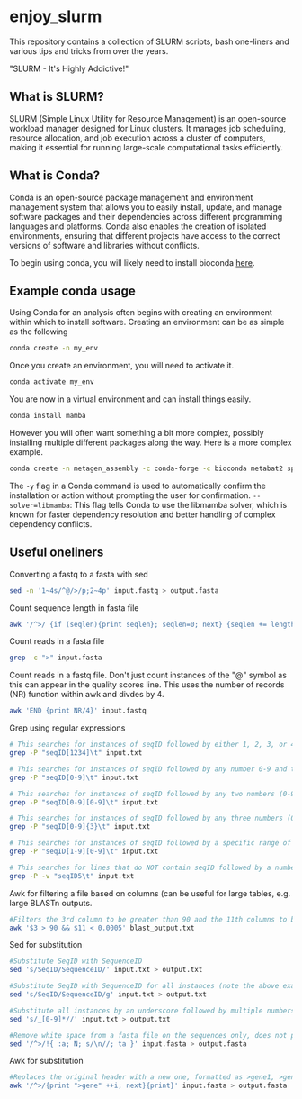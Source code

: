 # enjoy_slurm
This repository contains a collection of SLURM scripts, bash one-liners and various tips and tricks from over the years. 

"SLURM - It's Highly Addictive!"

## What is SLURM?
SLURM (Simple Linux Utility for Resource Management) is an open-source workload manager designed for Linux clusters. It manages job scheduling, resource allocation, and job execution across a cluster of computers, making it essential for running large-scale computational tasks efficiently.

## What is Conda?
Conda is an open-source package management and environment management system that allows you to easily install, update, and manage software packages and their dependencies across different programming languages and platforms. Conda also enables the creation of isolated environments, ensuring that different projects have access to the correct versions of software and libraries without conflicts.

To begin using conda, you will likely need to install bioconda [here](https://bioconda.github.io/).

## Example conda usage
Using Conda for an analysis often begins with creating an environment within which to install software. Creating an environment can be as simple as the following

```bash
conda create -n my_env
```
Once you create an environment, you will need to activate it. 

```bash
conda activate my_env
```
You are now in a virtual environment and can install things easily. 

```bash
conda install mamba
```

However you will often want something a bit more complex, possibly installing multiple different packages along the way. Here is a more complex example.

```bash
conda create -n metagen_assembly -c conda-forge -c bioconda metabat2 spades gtdbtk=2.4.0 --solver=libmamba -y
```
The `-y` flag in a Conda command is used to automatically confirm the installation or action without prompting the user for confirmation. 
`--solver=libmamba`: This flag tells Conda to use the libmamba solver, which is known for faster dependency resolution and better handling of complex dependency conflicts.

## Useful oneliners

Converting a fastq to a fasta with sed 
```bash
sed -n '1~4s/^@/>/p;2~4p' input.fastq > output.fasta
```

Count sequence length in fasta file
```bash
awk '/^>/ {if (seqlen){print seqlen}; seqlen=0; next} {seqlen += length($0)} END {print seqlen}' input.fasta
```

Count reads in a fasta file
```bash
grep -c ">" input.fasta
```

Count reads in a fastq file. Don't just count instances of the "@" symbol as this can appear in the quality scores line. This uses the number of records (NR) function within awk and divdes by 4. 
```bash
awk 'END {print NR/4}' input.fastq
```

Grep using regular expressions

```bash
# This searches for instances of seqID followed by either 1, 2, 3, or 4 and then a tab character.
grep -P "seqID[1234]\t" input.txt

# This searches for instances of seqID followed by any number 0-9 and then a tab character.
grep -P "seqID[0-9]\t" input.txt

# This searches for instances of seqID followed by any two numbers (0-9) and then a tab character.
grep -P "seqID[0-9][0-9]\t" input.txt

# This searches for instances of seqID followed by any three numbers (0-9) and then a tab character.
grep -P "seqID[0-9]{3}\t" input.txt

# This searches for instances of seqID followed by a specific range of numbers, 10 to 99, and then a tab character.
grep -P "seqID[1-9][0-9]\t" input.txt

# This searches for lines that do NOT contain seqID followed by a number 5, and then a tab character.
grep -P -v "seqID5\t" input.txt
````
Awk for filtering a file based on columns (can be useful for large tables, e.g. large BLASTn outputs. 
```bash
#Filters the 3rd column to be greater than 90 and the 11th columns to be less than 0.0005. Assumes columns separated by whitespace (spaces or tabs).)
awk '$3 > 90 && $11 < 0.0005' blast_output.txt
```

Sed for substitution 

```bash
#Substitute SeqID with SequenceID
sed 's/SeqID/SequenceID/' input.txt > output.txt

#Substitute SeqID with SequenceID for all instances (note the above example will only do the first one on each line). 
sed 's/SeqID/SequenceID/g' input.txt > output.txt

#Substitute all instances by an underscore followed by multiple numbers with nothing. 
sed 's/_[0-9]*//' input.txt > output.txt

#Remove white space from a fasta file on the sequences only, does not per substitution on the header line (i.e. beginning with ">")
sed '/^>/!{ :a; N; s/\n//; ta }' input.fasta > output.fasta
```


Awk for substitution 

```bash
#Replaces the original header with a new one, formatted as >gene1, >gene2, etc., incrementing i with each new sequence header
awk '/^>/{print ">gene" ++i; next}{print}' input.fasta > output.fasta

```
